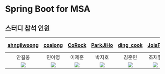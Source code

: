# Spring Boot for MSA

## 스터디 참석 인원

|          [ahngilwoong](https://github.com/ahngilwoong)           |              [coalong](https://github.com/coalong)               |               [CoRock](https://github.com/corock)                |                [ParkJiHo](https://github.com/crupy)                |             [ding_cook](https://github.com/bunsung92)              |                [JoisFe](https://github.com/joisfe)                 |          [Youngju Jang](https://github.com/youngju-jang)           |
|:----------------------------------------------------------------:|:----------------------------------------------------------------:|:----------------------------------------------------------------:|:------------------------------------------------------------------:|:------------------------------------------------------------------:|:------------------------------------------------------------------:|:------------------------------------------------------------------:|
|                               안길웅                                |                               민아영                                |                               이제훈                                |                                박지호                                 |                                김훈민                                 |                                조재철                                 |                                장영주                                 |
| <img src="https://avatars.githubusercontent.com/u/65801290?v=4"> | <img src="https://avatars.githubusercontent.com/u/71637466?v=4"> | <img src="https://avatars.githubusercontent.com/u/38161720?v=4"> | <img src="https://avatars.githubusercontent.com/u/84119178?v=4" /> | <img src="https://avatars.githubusercontent.com/u/53285909?v=4" /> | <img src="https://avatars.githubusercontent.com/u/90208100?v=4" /> | <img src="https://avatars.githubusercontent.com/u/77484084?v=4" /> |
